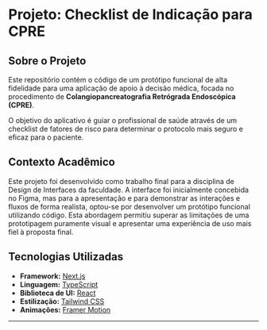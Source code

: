 # Projeto: Checklist de Indicação para CPRE

## Sobre o Projeto

Este repositório contém o código de um protótipo funcional de alta fidelidade para uma aplicação de apoio à decisão médica, focada no procedimento de **Colangiopancreatografia Retrógrada Endoscópica (CPRE)**.

O objetivo do aplicativo é guiar o profissional de saúde através de um checklist de fatores de risco para determinar o protocolo mais seguro e eficaz para o paciente.

## Contexto Acadêmico

Este projeto foi desenvolvido como trabalho final para a disciplina de Design de Interfaces da faculdade. A interface foi inicialmente concebida no Figma, mas para a apresentação e para demonstrar as interações e fluxos de forma realista, optou-se por desenvolver um protótipo funcional utilizando código. Esta abordagem permitiu superar as limitações de uma prototipagem puramente visual e apresentar uma experiência de uso mais fiel à proposta final.

## Tecnologias Utilizadas

* **Framework:** [Next.js](https://nextjs.org/)
* **Linguagem:** [TypeScript](https://www.typescriptlang.org/)
* **Biblioteca de UI:** [React](https://reactjs.org/)
* **Estilização:** [Tailwind CSS](https://tailwindcss.com/)
* **Animações:** [Framer Motion](https://www.framer.com/motion/)

---
